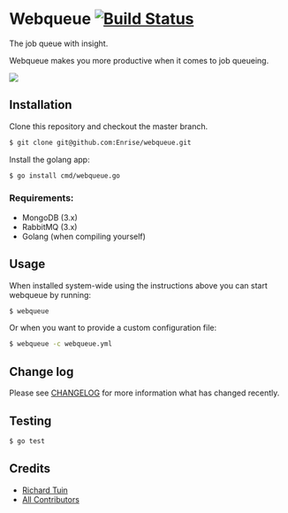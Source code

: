 # Webqueue [![Build Status](https://travis-ci.com/Enrise/webqueue.svg?token=bJj624tmX7p2HiV5a4rJ&branch=master)](https://travis-ci.com/Enrise/webqueue)

The job queue with insight.

Webqueue makes you more productive when it comes to job queueing.

![](http://i.imgur.com/Pg3sv7f.png)

## Installation

Clone this repository and checkout the master branch.
``` bash
$ git clone git@github.com:Enrise/webqueue.git
```

Install the golang app:

``` bash
$ go install cmd/webqueue.go
```


### Requirements:

* MongoDB (3.x)
* RabbitMQ (3.x)
* Golang (when compiling yourself)

## Usage

When installed system-wide using the instructions above you can start webqueue by running:

``` bash
$ webqueue
```

Or when you want to provide a custom configuration file:

``` bash
$ webqueue -c webqueue.yml
```

## Change log

Please see [CHANGELOG](CHANGELOG.md) for more information what has changed recently.

## Testing

``` bash
$ go test
```

## Credits

- [Richard Tuin](http://github.com/rtuin)
- [All Contributors](https://github.com/Enrise/webqueue/contributors)
